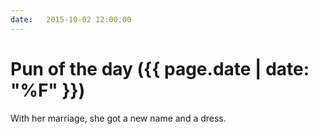 ```yaml
---
date:   2015-10-02 12:00:00
---
```


# Pun of the day ({{ page.date | date: "%F" }})

With her marriage, she got a new name and a dress.


